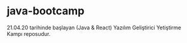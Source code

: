 # java-bootcamp

21.04.20 tarihinde başlayan (Java & React) Yazılım Geliştirici Yetiştirme Kampı reposudur. 
